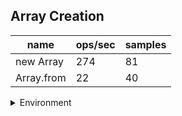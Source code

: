 ## Array Creation

|name|ops/sec|samples|
|-|-|-|
|new Array|274|81|
|Array.from|22|40|


<details>
<summary>Environment</summary>

* __Machine:__ linux x64 | 4 vCPUs | 7.6GB Mem
* __Run:__ Mon Nov 06 2023 15:07:05 GMT+0000 (Coordinated Universal Time)
</details>

<!--
{"environment":{"platform":"linux","arch":"x64","cpus":4,"totalMemory":7.6085662841796875},"benchmarks":[{"name":"new Array","opsSec":274.1982418310794,"samples":3},{"name":"Array.from","opsSec":21.567602483446667,"samples":2}]}-->
